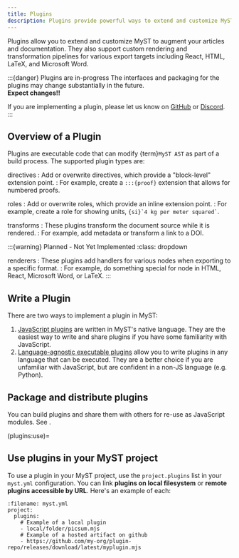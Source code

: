 ```yaml
---
title: Plugins
description: Plugins provide powerful ways to extend and customize MyST
---
```


Plugins allow you to extend and customize MyST to augment your articles and documentation. They also support custom rendering and transformation pipelines for various export targets including React, HTML, LaTeX, and Microsoft Word.

:::{danger} Plugins are in-progress
The interfaces and packaging for the plugins may change substantially in the future.\
**Expect changes!!**

If you are implementing a plugin, please let us know on [GitHub](https://github.com/jupyter-book/mystmd) or [Discord](https://discord.mystmd.org/).
:::

## Overview of a Plugin

Plugins are executable code that can modify {term}`MyST AST` as part of a build process. The supported plugin types are:

directives
: Add or overwrite directives, which provide a "block-level" extension point.
: For example, create a `:::{proof}` extension that allows for numbered proofs.

roles
: Add or overwrite roles, which provide an inline extension point.
: For example, create a role for showing units, `` {si}`4 kg per meter squared` ``.

transforms
: These plugins transform the document source while it is rendered.
: For example, add metadata or transform a link to a DOI.

:::{warning} Planned - Not Yet Implemented
:class: dropdown

renderers
: These plugins add handlers for various nodes when exporting to a specific format.
: For example, do something special for node in HTML, React, Microsoft Word, or LaTeX.
:::

## Write a Plugin

There are two ways to implement a plugin in MyST:

1. [JavaScript plugins](./javascript-plugins.md) are written in MyST's native language. They are the easiest way to write and share plugins if you have some familiarity with JavaScript.
2. [Language-agnostic executable plugins](./executable-plugins.md) allow you to write plugins in any language that can be executed. They are a better choice if you are unfamiliar with JavaScript, but are confident in a non-JS language (e.g. Python).

## Package and distribute plugins

You can build plugins and share them with others for re-use as JavaScript modules.
See [](./plugins-distribute.md).

(plugins:use)=
## Use plugins in your MyST project

To use a plugin in your MyST project, use the `project.plugins` list in your `myst.yml` configuration. You can link **plugins on local filesystem** or **remote plugins accessible by URL**. Here's an example of each:

```{code} yaml
:filename: myst.yml
project:
  plugins:
    # Example of a local plugin
    - local/folder/picsum.mjs
    # Example of a hosted artifact on github
    - https://github.com/my-org/plugin-repo/releases/download/latest/myplugin.mjs
```
